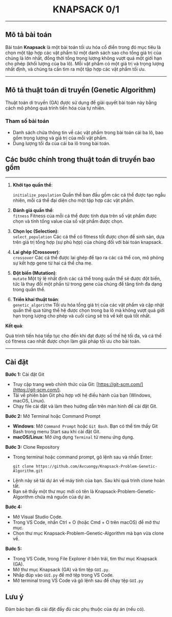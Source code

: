 <div align="center">
   
# KNAPSACK 0/1

</div>

---

## Mô tả bài toán

Bài toán **Knapsack** là một bài toán tối ưu hóa cổ điển trong đó mục tiêu là chọn một tập hợp các vật phẩm từ một danh sách sao cho tổng giá trị của chúng là lớn nhất, đồng thời tổng trọng lượng không vượt quá một giới hạn cho phép (khối lượng của ba lô). Mỗi vật phẩm có một giá trị và trọng lượng nhất định, và chúng ta cần tìm ra một tập hợp các vật phẩm tối ưu.

---

## Mô tả thuật toán di truyền (Genetic Algorithm)

Thuật toán di truyền (GA) được sử dụng để giải quyết bài toán này bằng cách mô phỏng quá trình tiến hóa của tự nhiên.

### Tham số bài toán 
- Danh sách chứa thông tin về các vật phẩm trong bài toán cái ba lô, bao gồm trọng lượng và giá trị của mỗi vật phẩm.
- Dung lượng tối đa của cái ba lô trong bài toán.

## Các bước chính trong thuật toán di truyền bao gồm

--- 

1. **Khởi tạo quần thể**:

   ``` initialize_population ``` Quần thể ban đầu gồm các cá thể được tạo ngẫu nhiên, mỗi cá thể đại diện cho một tập hợp các vật phẩm.
      
2. **Đánh giá quần thể**:<br>
``` fitness ``` Fitness của mỗi cá thể được tính dựa trên số vật phẩm được chọn và tính tổng value của số vật phẩm được chọn.
   
3. **Chọn lọc (Selection)**:  
   ``` select_population ``` Các cá thể có fitness tốt được chọn để sinh sản, dựa trên giá trị tổng hợp (sự phù hợp) của chúng đối với bài toán knapsack.
   
4. **Lai ghép (Crossover)**:  
   ``` crossover ``` Các cá thể được lai ghép để tạo ra các cá thể con, mô phỏng sự kết hợp gene từ hai cá thể cha mẹ.
   
5. **Đột biến (Mutation)**:  
   ``` mutate ``` Một tỷ lệ nhất định các cá thể trong quần thể sẽ được đột biến, tức là thay đổi một phần tử trong gene của chúng để tăng tính đa dạng trong quần thể.
   
6. **Triển khai thuật toán**:  
   ``` genetic_algorithm ``` Tối ưu hóa tổng giá trị của các vật phẩm và cập nhật quần thể qua từng thế hệ được chọn trong ba lô mà không vượt quá giới hạn trọng lượng cho phép và cuối cùng sẽ trả về kết quả tốt nhất.
   
**Kết quả**:

   Quá trình tiến hóa tiếp tục cho đến khi đạt được số thế hệ tối đa, và cá thể có fitness cao nhất được chọn làm giải pháp tối ưu cho bài toán.
   
---

## Cài đặt
**Bước 1:** Cài đặt Git
- Truy cập trang web chính thức của Git: [https://git-scm.com/](https://git-scm.com/).
- Tải về phiên bản Git phù hợp với hệ điều hành của bạn (Windows, macOS, Linux).
- Chạy file cài đặt và làm theo hướng dẫn trên màn hình để cài đặt Git.

**Bước 2:** Mở Terminal hoặc Command Prompt
- **Windows**: Mở `Command Prompt` hoặc `Git Bash`. Bạn có thể tìm thấy Git Bash trong menu Start sau khi cài đặt Git.
- **macOS/Linux**: Mở ứng dụng `Terminal` từ menu ứng dụng.

**Bước 3:** Clone Repository
- Trong terminal hoặc command prompt, gõ lệnh sau và nhấn Enter:
   ```
   git clone https://github.com/Avcuongy/Knapsack-Problem-Genetic-Algorithm.git
   ```
- Lệnh này sẽ tải dự án về máy tính của bạn. Sau khi quá trình clone hoàn tất.
- Bạn sẽ thấy một thư mục mới có tên là Knapsack-Problem-Genetic-Algorithm chứa mã nguồn của dự án.

**Bước 4:**
- Mở Visual Studio Code.
- Trong VS Code, nhấn Ctrl + O (hoặc Cmd + O trên macOS) để mở thư mục.
- Chọn thư mục Knapsack-Problem-Genetic-Algorithm mà bạn vừa clone về.

**Bước 5:**
- Trong VS Code, trong File Explorer ở bên trái, tìm thư mục Knapsack (GA).
- Mở thư mục Knapsack (GA) và tìm tệp `GUI.py`.
- Nhấp đúp vào `GUI.py` để mở tệp trong VS Code.
- Mở terminal trong VS Code và gõ lệnh sau để chạy tệp `GUI.py`
## Lưu ý
Đảm bảo bạn đã cài đặt đầy đủ các phụ thuộc của dự án (nếu có).
